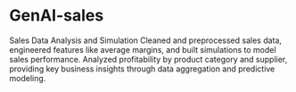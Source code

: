 # GenAI-sales
Sales Data Analysis and Simulation Cleaned and preprocessed sales data, engineered features like average margins, and built simulations to model sales performance. Analyzed profitability by product category and supplier, providing key business insights through data aggregation and predictive modeling.
